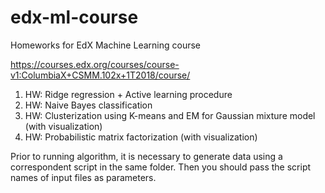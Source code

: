 # edx-ml-course
Homeworks for EdX Machine Learning course

https://courses.edx.org/courses/course-v1:ColumbiaX+CSMM.102x+1T2018/course/


1. HW: Ridge regression + Active learning procedure
1. HW: Naive Bayes classification
1. HW: Clusterization using K-means and EM for Gaussian mixture model (with visualization)
1. HW: Probabilistic matrix factorization (with visualization)

Prior to running algorithm, it is necessary to generate data using a correspondent script in the same folder. Then you should pass the script names of input files as parameters. 
